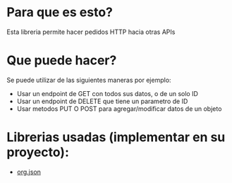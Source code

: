# Para que es esto?
Esta libreria permite hacer pedidos HTTP hacia otras APIs

# Que puede hacer?
Se puede utilizar de las siguientes maneras por ejemplo:
- Usar un endpoint de GET con todos sus datos, o de un solo ID
- Usar un endpoint de DELETE que tiene un parametro de ID
- Usar metodos PUT O POST para agregar/modificar datos de un objeto

# Librerias usadas (implementar en su proyecto):
- [org.json](https://mvnrepository.com/artifact/org.json/json)
